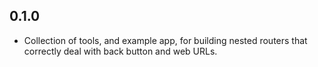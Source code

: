 ## 0.1.0

* Collection of tools, and example app, for building nested routers that correctly deal with back button and web URLs.
